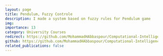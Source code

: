 ```yaml
---
layout: page
title: Pendulum, Fuzzy Controle
description: I made a system based on fuzzy rules for Pendulum game
img: 
importance: 13
category: University Courses
redirect: https://github.com/MohammadHAbbaspour/Computational-Intelligence/blob/main/Pendulum-Fuzzy_Controler.ipynb
github: https://github.com/MohammadHAbbaspour/Computational-Intelligence/blob/main/Pendulum-Fuzzy_Controler.ipynb
related_publications: false
---
```

